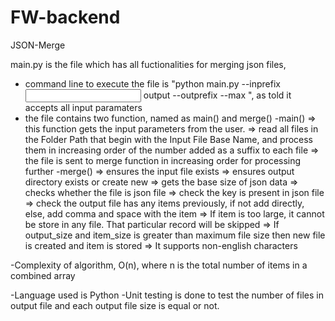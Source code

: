 # FW-backend
JSON-Merge

main.py is the file which has all fuctionalities for merging json files,
  - command line to execute the file is "python main.py <folderpath> --inprefix <input file base name> output --outprefix <output file base     name> --max <maximum size of file> <key>", as told it accepts all input paramaters
  - the file contains two function, named as main() and merge()
  -main()
   => this function gets the input parameters from the user.
   => read all files in the Folder Path that begin with the Input File Base Name, and process them in increasing order of the number added       as a suffix to each file
   => the file is sent to merge function in increasing order for processing further
  -merge()
   => ensures the input file exists
   => ensures output directory exists or create new
   => gets the base size of json data
   => checks whether the file is json file
   => check the key is present in json file
   => check the output file has any items previously, if not add directly, else, add comma and space with the item
   => If item is too large, it cannot be store in any file. That particular record will be skipped
   => If output_size and item_size is greater than maximum file size then new file is created and item is stored
   => It supports non-english characters
  
  -Complexity of algorithm,
    O(n), where n is the total number of items in a combined array
    
  -Language used is Python
  -Unit testing is done to test the number of files in output file and each output file size is equal or not.
  
    
